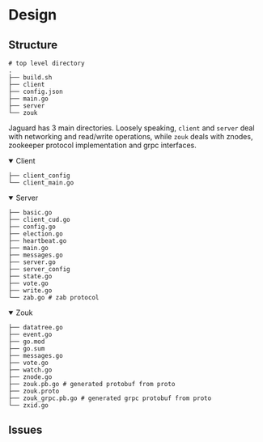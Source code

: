 # Design

## Structure
```
# top level directory
.
├── build.sh
├── client
├── config.json
├── main.go
├── server
└── zouk
```
Jaguard has 3 main directories. Loosely speaking,  `client` and `server` deal with networking and read/write operations, while `zouk` deals with znodes, zookeeper protocol implementation and grpc interfaces.

<details open><summary>Client</summary>

```
├── client_config
└── client_main.go
```

</details>

<details open><summary>Server</summary>

```
├── basic.go
├── client_cud.go
├── config.go
├── election.go
├── heartbeat.go
├── main.go
├── messages.go
├── server.go
├── server_config
├── state.go
├── vote.go
├── write.go
└── zab.go # zab protocol
```
</details>

<details open><summary>Zouk</summary>

```
├── datatree.go
├── event.go
├── go.mod
├── go.sum
├── messages.go
├── vote.go
├── watch.go
├── znode.go
├── zouk.pb.go # generated protobuf from proto
├── zouk.proto
├── zouk_grpc.pb.go # generated grpc protobuf from proto
└── zxid.go
```
</details>

## Issues